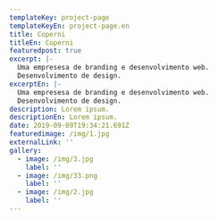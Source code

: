 ```yaml
---
templateKey: project-page
templateKeyEn: project-page.en
title: Coperni
titleEn: Coperni
featuredpost: true
excerpt: |-
  Uma empresesa de branding e desenvolvimento web.
  Desenvolvimento de design.
excerptEn: |-
  Uma empresesa de branding e desenvolvimento web.
  Desenvolvimento de design.
description: Lorem ipsum.
descriptionEn: Lorem ipsum.
date: 2019-09-09T19:34:21.691Z
featuredimage: /img/1.jpg
externalLink: ''
gallery:
  - image: /img/3.jpg
    label: ''
  - image: /img/33.png
    label: ''
  - image: /img/2.jpg
    label: ''
---
```


